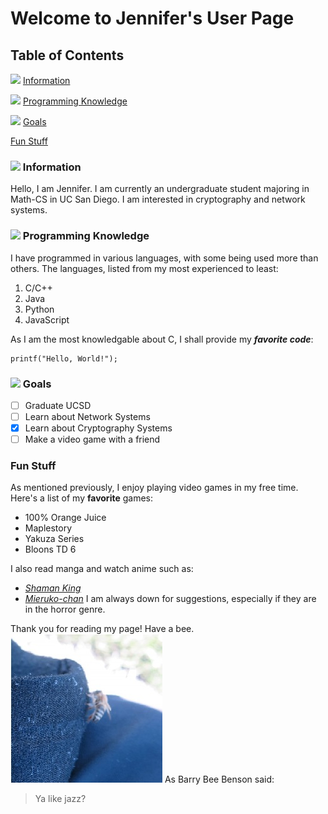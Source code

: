 # Welcome to Jennifer's User Page
## Table of Contents
![](https://i.imgur.com/IApVufx.png) [Information](https://github.com/jlambgit/LabWeek1/new/main#information)

![](https://i.imgur.com/TgakUPf.png) [Programming Knowledge](https://github.com/jlambgit/LabWeek1/new/main#programming-knowledge)

![](https://i.imgur.com/fdtVgSI.png) [Goals](https://github.com/jlambgit/LabWeek1/new/main#goals)

[Fun Stuff](https://github.com/jlambgit/LabWeek1/new/main#fun-stuff)
### ![](https://i.imgur.com/IApVufx.png) Information
Hello, I am Jennifer. I am currently an undergraduate student majoring in Math-CS in UC San Diego. I am interested in cryptography and network systems.


### ![](https://i.imgur.com/TgakUPf.png) Programming Knowledge 
I have programmed in various languages, with some being used more than others.
The languages, listed from my most experienced to least:
1. C/C++
2. Java
3. Python
4. JavaScript

As I am the most knowledgable about C, I shall provide my ***favorite code***:
```
printf("Hello, World!");
```
### ![](https://i.imgur.com/fdtVgSI.png) Goals
- [ ] Graduate UCSD
- [ ] Learn about Network Systems
- [x] Learn about Cryptography Systems
- [ ] Make a video game with a friend

### Fun Stuff
As mentioned previously, I enjoy playing video games in my free time.
Here's a list of my **favorite** games:
- 100% Orange Juice
- Maplestory
- Yakuza Series
- Bloons TD 6

I also read manga and watch anime such as:
- [*Shaman King*](https://en.wikipedia.org/wiki/Shaman_King)
- [*Mieruko-chan*](https://en.wikipedia.org/wiki/Mieruko-chan)
I am always down for suggestions, especially if they are in the horror genre.

Thank you for reading my page! Have a bee.
![](bee.jpeg)
As Barry Bee Benson said:
> Ya like jazz?

